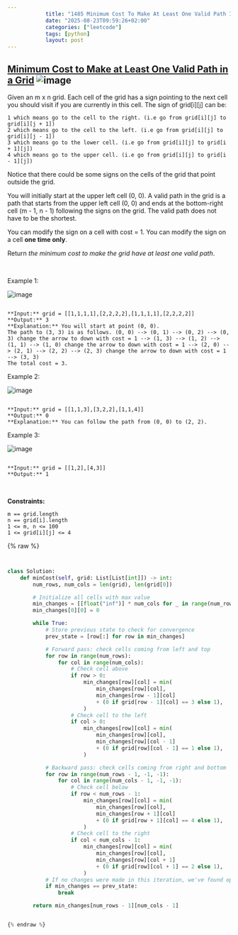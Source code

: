 ```yaml
---
            title: "1485 Minimum Cost To Make At Least One Valid Path In A Grid"
            date: "2025-08-23T09:59:26+02:00"
            categories: ["leetcode"]
            tags: [python]
            layout: post
---
```

            
## [Minimum Cost to Make at Least One Valid Path in a Grid](https://leetcode.com/problems/minimum-cost-to-make-at-least-one-valid-path-in-a-grid) ![image](https://img.shields.io/badge/Difficulty-Hard-red)

Given an m x n grid. Each cell of the grid has a sign pointing to the next cell you should visit if you are currently in this cell. The sign of grid[i][j] can be:

	1 which means go to the cell to the right. (i.e go from grid[i][j] to grid[i][j + 1])
	2 which means go to the cell to the left. (i.e go from grid[i][j] to grid[i][j - 1])
	3 which means go to the lower cell. (i.e go from grid[i][j] to grid[i + 1][j])
	4 which means go to the upper cell. (i.e go from grid[i][j] to grid[i - 1][j])

Notice that there could be some signs on the cells of the grid that point outside the grid.

You will initially start at the upper left cell (0, 0). A valid path in the grid is a path that starts from the upper left cell (0, 0) and ends at the bottom-right cell (m - 1, n - 1) following the signs on the grid. The valid path does not have to be the shortest.

You can modify the sign on a cell with cost = 1. You can modify the sign on a cell **one time only**.

Return *the minimum cost to make the grid have at least one valid path*.

 

Example 1:

![image](https://assets.leetcode.com/uploads/2020/02/13/grid1.png)
```

**Input:** grid = [[1,1,1,1],[2,2,2,2],[1,1,1,1],[2,2,2,2]]
**Output:** 3
**Explanation:** You will start at point (0, 0).
The path to (3, 3) is as follows. (0, 0) --> (0, 1) --> (0, 2) --> (0, 3) change the arrow to down with cost = 1 --> (1, 3) --> (1, 2) --> (1, 1) --> (1, 0) change the arrow to down with cost = 1 --> (2, 0) --> (2, 1) --> (2, 2) --> (2, 3) change the arrow to down with cost = 1 --> (3, 3)
The total cost = 3.

```

Example 2:

![image](https://assets.leetcode.com/uploads/2020/02/13/grid2.png)
```

**Input:** grid = [[1,1,3],[3,2,2],[1,1,4]]
**Output:** 0
**Explanation:** You can follow the path from (0, 0) to (2, 2).

```

Example 3:

![image](https://assets.leetcode.com/uploads/2020/02/13/grid3.png)
```

**Input:** grid = [[1,2],[4,3]]
**Output:** 1

```

 

**Constraints:**

	m == grid.length
	n == grid[i].length
	1 <= m, n <= 100
	1 <= grid[i][j] <= 4

{% raw %}


```python


class Solution:
    def minCost(self, grid: List[List[int]]) -> int:
        num_rows, num_cols = len(grid), len(grid[0])

        # Initialize all cells with max value
        min_changes = [[float("inf")] * num_cols for _ in range(num_rows)]
        min_changes[0][0] = 0

        while True:
            # Store previous state to check for convergence
            prev_state = [row[:] for row in min_changes]

            # Forward pass: check cells coming from left and top
            for row in range(num_rows):
                for col in range(num_cols):
                    # Check cell above
                    if row > 0:
                        min_changes[row][col] = min(
                            min_changes[row][col],
                            min_changes[row - 1][col]
                            + (0 if grid[row - 1][col] == 3 else 1),
                        )
                    # Check cell to the left
                    if col > 0:
                        min_changes[row][col] = min(
                            min_changes[row][col],
                            min_changes[row][col - 1]
                            + (0 if grid[row][col - 1] == 1 else 1),
                        )

            # Backward pass: check cells coming from right and bottom
            for row in range(num_rows - 1, -1, -1):
                for col in range(num_cols - 1, -1, -1):
                    # Check cell below
                    if row < num_rows - 1:
                        min_changes[row][col] = min(
                            min_changes[row][col],
                            min_changes[row + 1][col]
                            + (0 if grid[row + 1][col] == 4 else 1),
                        )
                    # Check cell to the right
                    if col < num_cols - 1:
                        min_changes[row][col] = min(
                            min_changes[row][col],
                            min_changes[row][col + 1]
                            + (0 if grid[row][col + 1] == 2 else 1),
                        )
            # If no changes were made in this iteration, we've found optimal solution
            if min_changes == prev_state:
                break

        return min_changes[num_rows - 1][num_cols - 1]


{% endraw %}
```

